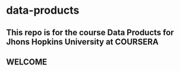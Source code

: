 # data-products  

## This repo is for the course Data Products for Jhons Hopkins University at COURSERA  

## WELCOME  
